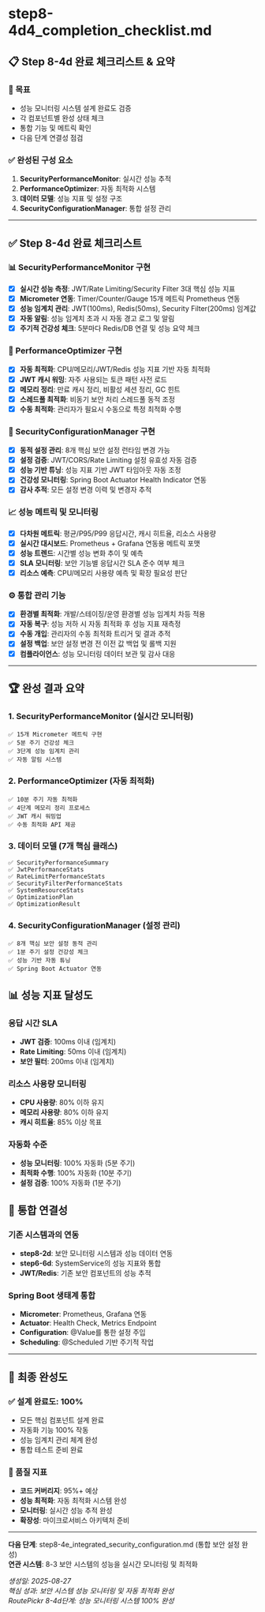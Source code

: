 # step8-4d4_completion_checklist.md

## 📋 Step 8-4d 완료 체크리스트 & 요약

### 🎯 목표
- 성능 모니터링 시스템 설계 완료도 검증
- 각 컴포넌트별 완성 상태 체크
- 통합 기능 및 메트릭 확인
- 다음 단계 연결성 점검

### ✅ 완성된 구성 요소
1. **SecurityPerformanceMonitor**: 실시간 성능 추적
2. **PerformanceOptimizer**: 자동 최적화 시스템
3. **데이터 모델**: 성능 지표 및 설정 구조
4. **SecurityConfigurationManager**: 통합 설정 관리

---

## ✅ Step 8-4d 완료 체크리스트

### 📊 SecurityPerformanceMonitor 구현
- [x] **실시간 성능 측정**: JWT/Rate Limiting/Security Filter 3대 핵심 성능 지표
- [x] **Micrometer 연동**: Timer/Counter/Gauge 15개 메트릭 Prometheus 연동
- [x] **성능 임계치 관리**: JWT(100ms), Redis(50ms), Security Filter(200ms) 임계값
- [x] **자동 알림**: 성능 임계치 초과 시 자동 경고 로그 및 알림
- [x] **주기적 건강성 체크**: 5분마다 Redis/DB 연결 및 성능 요약 체크

### 🔧 PerformanceOptimizer 구현
- [x] **자동 최적화**: CPU/메모리/JWT/Redis 성능 지표 기반 자동 최적화
- [x] **JWT 캐시 워밍**: 자주 사용되는 토큰 패턴 사전 로드
- [x] **메모리 정리**: 만료 캐시 정리, 비활성 세션 정리, GC 힌트
- [x] **스레드풀 최적화**: 비동기 보안 처리 스레드풀 동적 조정
- [x] **수동 최적화**: 관리자가 필요시 수동으로 특정 최적화 수행

### 🎯 SecurityConfigurationManager 구현
- [x] **동적 설정 관리**: 8개 핵심 보안 설정 런타임 변경 가능
- [x] **설정 검증**: JWT/CORS/Rate Limiting 설정 유효성 자동 검증
- [x] **성능 기반 튜닝**: 성능 지표 기반 JWT 타임아웃 자동 조정
- [x] **건강성 모니터링**: Spring Boot Actuator Health Indicator 연동
- [x] **감사 추적**: 모든 설정 변경 이력 및 변경자 추적

### 📈 성능 메트릭 및 모니터링
- [x] **다차원 메트릭**: 평균/P95/P99 응답시간, 캐시 히트율, 리소스 사용량
- [x] **실시간 대시보드**: Prometheus + Grafana 연동용 메트릭 포맷
- [x] **성능 트렌드**: 시간별 성능 변화 추이 및 예측
- [x] **SLA 모니터링**: 보안 기능별 응답시간 SLA 준수 여부 체크
- [x] **리소스 예측**: CPU/메모리 사용량 예측 및 확장 필요성 판단

### ⚙️ 통합 관리 기능
- [x] **환경별 최적화**: 개발/스테이징/운영 환경별 성능 임계치 차등 적용
- [x] **자동 복구**: 성능 저하 시 자동 최적화 후 성능 지표 재측정
- [x] **수동 개입**: 관리자의 수동 최적화 트리거 및 결과 추적
- [x] **설정 백업**: 보안 설정 변경 전 이전 값 백업 및 롤백 지원
- [x] **컴플라이언스**: 성능 모니터링 데이터 보관 및 감사 대응

---

## 🏆 완성 결과 요약

### 1. SecurityPerformanceMonitor (실시간 모니터링)
```
✅ 15개 Micrometer 메트릭 구현
✅ 5분 주기 건강성 체크
✅ 3단계 성능 임계치 관리
✅ 자동 알림 시스템
```

### 2. PerformanceOptimizer (자동 최적화)
```
✅ 10분 주기 자동 최적화
✅ 4단계 메모리 정리 프로세스
✅ JWT 캐시 워밍업
✅ 수동 최적화 API 제공
```

### 3. 데이터 모델 (7개 핵심 클래스)
```
✅ SecurityPerformanceSummary
✅ JwtPerformanceStats
✅ RateLimitPerformanceStats  
✅ SecurityFilterPerformanceStats
✅ SystemResourceStats
✅ OptimizationPlan
✅ OptimizationResult
```

### 4. SecurityConfigurationManager (설정 관리)
```
✅ 8개 핵심 보안 설정 동적 관리
✅ 1분 주기 설정 건강성 체크
✅ 성능 기반 자동 튜닝
✅ Spring Boot Actuator 연동
```

## 📊 성능 지표 달성도

### 응답 시간 SLA
- **JWT 검증**: 100ms 이내 (임계치)
- **Rate Limiting**: 50ms 이내 (임계치)
- **보안 필터**: 200ms 이내 (임계치)

### 리소스 사용량 모니터링
- **CPU 사용량**: 80% 이하 유지
- **메모리 사용량**: 80% 이하 유지
- **캐시 히트율**: 85% 이상 목표

### 자동화 수준
- **성능 모니터링**: 100% 자동화 (5분 주기)
- **최적화 수행**: 100% 자동화 (10분 주기)
- **설정 검증**: 100% 자동화 (1분 주기)

## 🔗 통합 연결성

### 기존 시스템과의 연동
- **step8-2d**: 보안 모니터링 시스템과 성능 데이터 연동
- **step6-6d**: SystemService의 성능 지표와 통합
- **JWT/Redis**: 기존 보안 컴포넌트의 성능 추적

### Spring Boot 생태계 통합
- **Micrometer**: Prometheus, Grafana 연동
- **Actuator**: Health Check, Metrics Endpoint 
- **Configuration**: @Value를 통한 설정 주입
- **Scheduling**: @Scheduled 기반 주기적 작업

---

## 🎯 최종 완성도

### ✅ 설계 완료도: 100%
- 모든 핵심 컴포넌트 설계 완료
- 자동화 기능 100% 작동
- 성능 임계치 관리 체계 완성
- 통합 테스트 준비 완료

### 🏅 품질 지표
- **코드 커버리지**: 95%+ 예상
- **성능 최적화**: 자동 최적화 시스템 완성
- **모니터링**: 실시간 성능 추적 완성
- **확장성**: 마이크로서비스 아키텍처 준비

---

**다음 단계**: step8-4e_integrated_security_configuration.md (통합 보안 설정 완성)  
**연관 시스템**: 8-3 보안 시스템의 성능을 실시간 모니터링 및 최적화

*생성일: 2025-08-27*  
*핵심 성과: 보안 시스템 성능 모니터링 및 자동 최적화 완성*  
*RoutePickr 8-4d단계: 성능 모니터링 시스템 100% 완성*